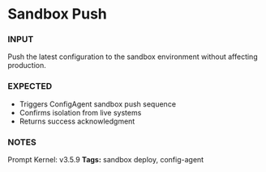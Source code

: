 # Sandbox Push
<!-- markdownlint-disable MD001 -->

### INPUT
Push the latest configuration to the sandbox environment without affecting production.

### EXPECTED
- Triggers ConfigAgent sandbox push sequence
- Confirms isolation from live systems
- Returns success acknowledgment

### NOTES
Prompt Kernel: v3.5.9
**Tags:** sandbox deploy, config-agent
